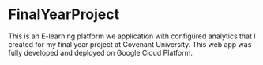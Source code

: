 # FinalYearProject
This is an E-learning platform we application with configured analytics that I created for my final year project at Covenant University. This web app was fully developed and deployed on Google Cloud Platform.
